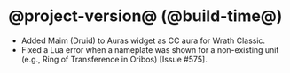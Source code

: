 # @project-version@ (@build-time@)

* Added Maim (Druid) to Auras widget as CC aura for Wrath Classic.
* Fixed a Lua error when a nameplate was shown for a non-existing unit (e.g., Ring of Transference in Oribos) [Issue #575].
